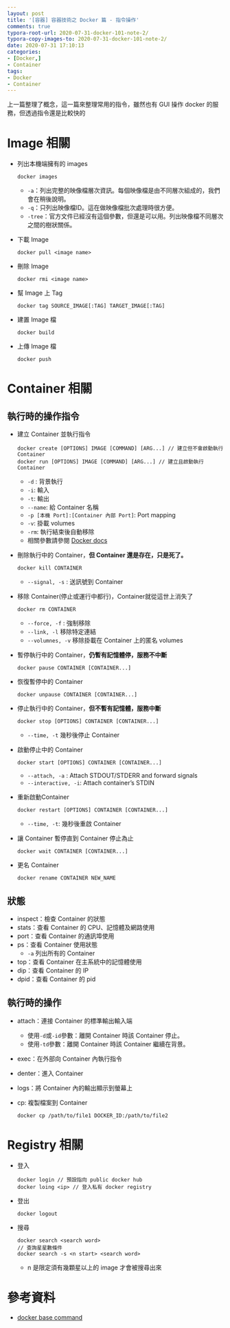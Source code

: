 ```yaml
---
layout: post
title: '[容器] 容器技術之 Docker 篇 - 指令操作'
comments: true
typora-root-url: 2020-07-31-docker-101-note-2/
typora-copy-images-to: 2020-07-31-docker-101-note-2/
date: 2020-07-31 17:10:13
categories:
- [Docker,]
- Container
tags:
- Docker
- Container
---
```


上一篇整理了概念，這一篇來整理常用的指令，雖然也有 GUI 操作 docker 的服務，但透過指令還是比較快的

<!-- more -->

# Image 相關

- 列出本機端擁有的 images

  ```
  docker images
  ```

  - `-a`：列出完整的映像檔層次資訊。每個映像檔是由不同層次組成的，我們會在稍後說明。
  - `-q`：只列出映像檔ID。這在做映像檔批次處理時很方便。
  - `-tree`：官方文件已經沒有這個參數，但還是可以用。列出映像檔不同層次之間的樹狀關係。

- 下載 Image

  ```
  docker pull <image name>
  ```

- 刪除 Image

  ```
  docker rmi <image name>
  ```

- 幫 Image 上 Tag

  ```
  docker tag SOURCE_IMAGE[:TAG] TARGET_IMAGE[:TAG]
  ```

- 建置 Image 檔

  ```
  docker build
  ```

- 上傳 Image 檔

  ```
  docker push
  ```



# Container 相關

## 執行時的操作指令

- 建立 Container 並執行指令

  ```
  docker create [OPTIONS] IMAGE [COMMAND] [ARG...] // 建立但不會啟動執行 Container 
  docker run [OPTIONS] IMAGE [COMMAND] [ARG...] // 建立且啟動執行 Container
  ```

  - `-d` : 背景執行
  - `-i`: 輸入
  - `-t`: 輸出
  - `--name`: 給 Container 名稱
  - `-p [本機 Port]:[Container 內部 Port]`: Port mapping
  - `-v`: 掛載  volumes 
  - `-rm`: 執行結束後自動移除
  - 相關參數請參閱 [Docker docs](https://docs.docker.com/engine/reference/commandline/create/#options)

- 刪除執行中的 Container，**但 Container 還是存在，只是死了。**

  ```
  docker kill CONTAINER
  ```

  - `--signal, -s` : 送訊號到 Container

- 移除 Container(停止或運行中都行)，Container就從這世上消失了

  ````
  docker rm CONTAINER
  ````

  - `--force, -f` : 強制移除
  - `--link, -l` 移除特定連結
  - `--volumnes, -v` 移除掛載在 Container 上的匿名 volumes 

- 暫停執行中的 Container，**仍暫有記憶體停，服務不中斷**

  ```
  docker pause CONTAINER [CONTAINER...]
  ```

- 恢復暫停中的 Container

  ```
  docker unpause CONTAINER [CONTAINER...]
  ```

- 停止執行中的 Container，**但不暫有記憶體，服務中斷**

  ```
  docker stop [OPTIONS] CONTAINER [CONTAINER...]
  ```

  - `--time, -t` 幾秒後停止 Container

- 啟動停止中的 Container

  ```
  docker start [OPTIONS] CONTAINER [CONTAINER...]
  ```

  - `--attach, -a` : Attach STDOUT/STDERR and forward signals
  - `--interactive, -i`: Attach container’s STDIN

- 重新啟動Container

  ```
  docker restart [OPTIONS] CONTAINER [CONTAINER...]
  ```

  - `--time, -t`: 幾秒後重啟 Container

- 讓 Container 暫停直到 Container 停止為止

  ```
  docker wait CONTAINER [CONTAINER...]
  ```

- 更名 Container

  ```
  docker rename CONTAINER NEW_NAME
  ```

## 狀態

- inspect：檢查 Container 的狀態
- stats：查看 Container 的 CPU、記憶體及網路使用
- port：查看 Container 的通訊埠使用
- ps：查看 Container 使用狀態
  - `-a` 列出所有的 Container 
- top：查看 Container 在主系統中的記憶體使用
- dip：查看 Container 的 IP
- dpid：查看 Container 的 pid

## 執行時的操作

- attach：連接 Container 的標準輸出輸入端

  - 使用`-d`或`-id`參數：離開 Container 時該 Container 停止。
  - 使用`-td`參數：離開 Container 時該 Container 繼續在背景。

- exec：在外部向 Container 內執行指令

- denter：進入 Container

- logs：將 Container 內的輸出顯示到螢幕上

- cp: 複製檔案到 Container

  ```
  docker cp /path/to/file1 DOCKER_ID:/path/to/file2
  ```

  

# Registry 相關

- 登入

  ```
  docker login // 預設指向 public docker hub
  docker loing <ip> // 登入私有 docker registry
  ```

- 登出

  ```
  docker logout
  ```

- 搜尋

  ```
  docker search <search word>
  // 查詢星星數條件
  docker search -s <n start> <search word>
  ```

  - n 是限定須有幾顆星以上的 image 才會被搜尋出來



# 參考資料

* [docker base command](https://docs.docker.com/engine/reference/commandline/docker/)

